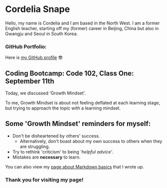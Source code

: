 # Cordelia Snape

Hello, my name is Cordelia and I am based in the North West. I am a former English teacher, starting off my (former) career in Beijing, China but also in Gwangju and Seoul in South Korea.

### GitHub Portfolio:

Here is [my GitHub profile](https://github.com/cordeliasnape) 😎


## Coding Bootcamp: Code 102, Class One: September 11th

Today, we discussed 'Growth Mindset'. 

To me, Growth Mindset is about not feeling deflated at each learning stage, but trying to approach the topic with a learning mindset. 

## Some 'Growth Mindset' reminders for myself: 
- Don't be disheartened by others' success.
  - Alternatively, don't boast about my own success to others when they are struggling.
- Try to rethink 'criticism' to being *'helpful advice'*.
- Mistakes are **necessary** to learn.

You can also view my [page about Markdown basics](https://cordeliasnape.github.io/reading-notes/class-01) that I wrote up. 

### Thank you for visiting my page!
